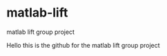 # matlab-lift
matlab lift group project

Hello this is the github for the matlab lift group project
